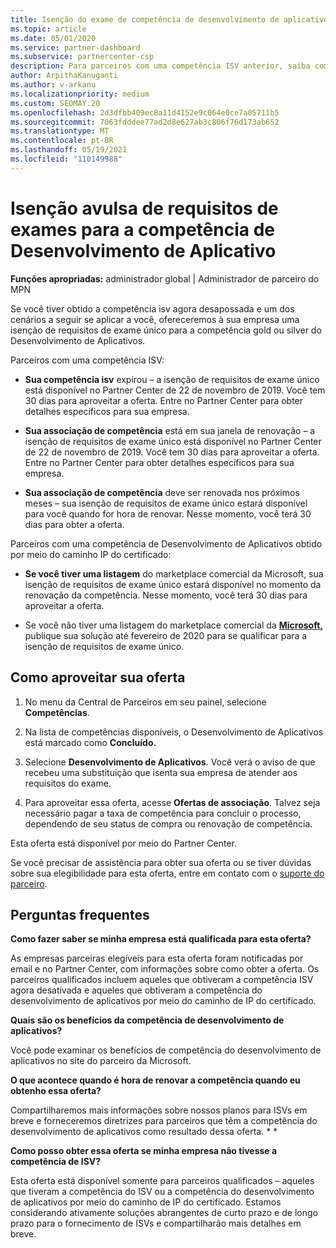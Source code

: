```yaml
---
title: Isenção do exame de competência de desenvolvimento de aplicativos
ms.topic: article
ms.date: 05/01/2020
ms.service: partner-dashboard
ms.subservice: partnercenter-csp
description: Para parceiros com uma competência ISV anterior, saiba como obter uma isenção de requisitos de exame única para a competência desenvolvimento de aplicativos
author: ArpithaKanuganti
ms.author: v-arkanu
ms.localizationpriority: medium
ms.custom: SEOMAY.20
ms.openlocfilehash: 2d3dfbb409ec8a11d4152e9c064e0ce7a05711b5
ms.sourcegitcommit: 7063fdddee77ad2d8e627ab3c806f76d173ab652
ms.translationtype: MT
ms.contentlocale: pt-BR
ms.lasthandoff: 05/19/2021
ms.locfileid: "110149988"
---
```

# <a name="one-time-exam-requirements-exemption-for-the-application-development-competency"></a>Isenção avulsa de requisitos de exames para a competência de Desenvolvimento de Aplicativo

**Funções apropriadas:** administrador global | Administrador de parceiro do MPN

Se você tiver obtido a competência isv agora desapossada e um dos cenários a seguir se aplicar [](https://partner.microsoft.com/membership/application-development-competency)a você, ofereceremos à sua empresa uma isenção de requisitos de exame único para a competência gold ou silver do Desenvolvimento de Aplicativos. 

Parceiros com uma competência ISV:

- **Sua competência isv** expirou – a isenção de requisitos de exame único está disponível no Partner Center de 22 de novembro de 2019. Você tem 30 dias para aproveitar a oferta. Entre no Partner Center para obter detalhes específicos para sua empresa.

- **Sua associação de competência** está em sua janela de renovação – a isenção de requisitos de exame único está disponível no Partner Center de 22 de novembro de 2019. Você tem 30 dias para aproveitar a oferta. Entre no Partner Center para obter detalhes específicos para sua empresa.

- **Sua associação de competência** deve ser renovada nos próximos meses – sua isenção de requisitos de exame único estará disponível para você quando for hora de renovar. Nesse momento, você terá 30 dias para obter a oferta.

Parceiros com uma competência de Desenvolvimento de Aplicativos obtido por meio do caminho IP do certificado:

- **Se você tiver uma listagem** do marketplace comercial da Microsoft, sua isenção de requisitos de exame único estará disponível no momento da renovação da competência. Nesse momento, você terá 30 dias para aproveitar a oferta.

- Se você não tiver uma listagem do marketplace comercial da **[Microsoft,](https://azure.microsoft.com/overview/commercial-marketplace/)** publique sua solução até fevereiro de 2020 para se qualificar para a isenção de requisitos de exame único.

## <a name="how-to-take-advantage-of-your-offer"></a>Como aproveitar sua oferta

1. No menu da Central de Parceiros em seu painel, selecione **Competências**.
2. Na lista de competências disponíveis, o Desenvolvimento de Aplicativos está marcado como **Concluído.**

3. Selecione **Desenvolvimento de Aplicativos**. Você verá o aviso de que recebeu uma substituição que isenta sua empresa de atender aos requisitos do exame. 

4. Para aproveitar essa oferta, acesse **Ofertas de associação**. Talvez seja necessário pagar a taxa de competência para concluir o processo, dependendo de seu status de compra ou renovação de competência. 

Esta oferta está disponível por meio do Partner Center.

Se você precisar de assistência para obter sua oferta ou se tiver dúvidas sobre sua elegibilidade para esta oferta, entre em contato com o [suporte do parceiro](https://partner.microsoft.com/Support). 

## <a name="frequently-asked-questions"></a>Perguntas frequentes

**Como fazer saber se minha empresa está qualificada para esta oferta?**

As empresas parceiras elegíveis para esta oferta foram notificadas por email e no Partner Center, com informações sobre como obter a oferta. Os parceiros qualificados incluem aqueles que obtiveram a competência ISV agora desativada e aqueles que obtiveram a competência do desenvolvimento de aplicativos por meio do caminho de IP do certificado. 

**Quais são os benefícios da competência de desenvolvimento de aplicativos?**

Você pode examinar os benefícios de competência do desenvolvimento de aplicativos no site do parceiro da Microsoft. 

**O que acontece quando é hora de renovar a competência quando eu obtenho essa oferta?** 

Compartilharemos mais informações sobre nossos planos para ISVs em breve e forneceremos diretrizes para parceiros que têm a competência do desenvolvimento de aplicativos como resultado dessa oferta. * *  

**Como posso obter essa oferta se minha empresa não tivesse a competência de ISV?**

Esta oferta está disponível somente para parceiros qualificados – aqueles que tiveram a competência do ISV ou a competência do desenvolvimento de aplicativos por meio do caminho de IP do certificado. Estamos considerando ativamente soluções abrangentes de curto prazo e de longo prazo para o fornecimento de ISVs e compartilharão mais detalhes em breve. 



